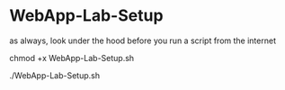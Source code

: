 # WebApp-Lab-Setup

as always, look under the hood before you run a script from the internet

chmod +x WebApp-Lab-Setup.sh

./WebApp-Lab-Setup.sh
